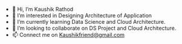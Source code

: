 - 👋 Hi, I’m Kaushik Rathod
- 👀 I’m interested in Designing Architecture of Application
- 🌱 I’m currently learning Data Science and Cloud Architecture.
- 💞️ I’m looking to collaborate on DS Project and Cloud Architecture.
- 📫 Connect me on Kaushikfriend@gmail.com
<!---
kaushikfriend/kaushikfriend is a ✨ special ✨ repository because its `README.md` (this file) appears on your GitHub profile.
You can click the Preview link to take a look at your changes.
--->

